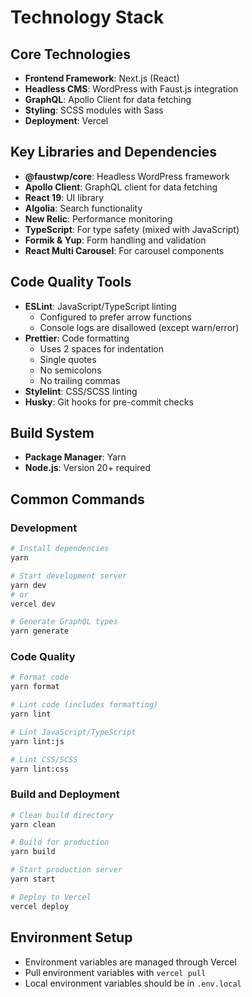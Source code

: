 # Technology Stack

## Core Technologies

- **Frontend Framework**: Next.js (React)
- **Headless CMS**: WordPress with Faust.js integration
- **GraphQL**: Apollo Client for data fetching
- **Styling**: SCSS modules with Sass
- **Deployment**: Vercel

## Key Libraries and Dependencies

- **@faustwp/core**: Headless WordPress framework
- **Apollo Client**: GraphQL client for data fetching
- **React 19**: UI library
- **Algolia**: Search functionality
- **New Relic**: Performance monitoring
- **TypeScript**: For type safety (mixed with JavaScript)
- **Formik & Yup**: Form handling and validation
- **React Multi Carousel**: For carousel components

## Code Quality Tools

- **ESLint**: JavaScript/TypeScript linting
  - Configured to prefer arrow functions
  - Console logs are disallowed (except warn/error)
- **Prettier**: Code formatting
  - Uses 2 spaces for indentation
  - Single quotes
  - No semicolons
  - No trailing commas
- **Stylelint**: CSS/SCSS linting
- **Husky**: Git hooks for pre-commit checks

## Build System

- **Package Manager**: Yarn
- **Node.js**: Version 20+ required

## Common Commands

### Development

```bash
# Install dependencies
yarn

# Start development server
yarn dev
# or
vercel dev

# Generate GraphQL types
yarn generate
```

### Code Quality

```bash
# Format code
yarn format

# Lint code (includes formatting)
yarn lint

# Lint JavaScript/TypeScript
yarn lint:js

# Lint CSS/SCSS
yarn lint:css
```

### Build and Deployment

```bash
# Clean build directory
yarn clean

# Build for production
yarn build

# Start production server
yarn start

# Deploy to Vercel
vercel deploy
```

## Environment Setup

- Environment variables are managed through Vercel
- Pull environment variables with `vercel pull`
- Local environment variables should be in `.env.local`
